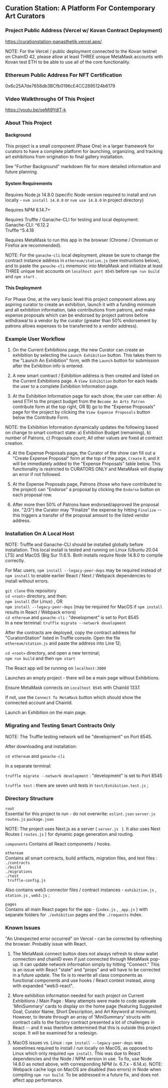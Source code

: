 
## Curation Station: A Platform For Contemporary Art Curators


### Project Public Address (Vercel w/ Kovan Contract Deployment)
https://curationstation-panasthetik.vercel.app/

NOTE: For the Vercel / public deployment connected to the Kovan testnet on ChainID 42, please allow at least THREE unique MetaMask accounts with Kovan test ETH to be able to use all of the core functionality.


### Ethereum Public Address For NFT Certification

0x6c25A7de7658db3BCfb0196cE4CC2895124b6179   
    
    
### Video Walkthroughs Of This Project
     
https://youtu.be/oeMj9YdlT-k 
        
### About This Project 

#### Background  
    
This project is a small component (Phase One) in a larger framework for curators to have a complete platform for launching, organizing, and tracking art exhibitions from origination to final gallery installation.

See "Further Background" markdown file for more detailed information and future planning.

#### System Requirements

Requires Node.js 14.8.0 (specific Node version required to install and run locally - ``` nvm install 14.8.0 ``` or ``` nvm use 14.8.0 ``` in project directory)    
      
Requires NPM 6.14.7+    
   
Requires Truffle / Ganache-CLI for testing and local deployment:  
Ganache-CLI: ^6.12.2   
Truffle ^5.4.18   
    
Requires MetaMask to run this app in the browser (Chrome / Chromium or Firefox are recommended).    
        
NOTE: For the ``` ganache-cli ```  local deployment, please be sure to change the contract instance address in ``` ethereum/station.js ```  (see instructions below), and to paste the ``` ganache-cli ```  mnemonic into MetaMask and initialize at least THREE unique test accounts on ``` localhost port 8545 ```  before ``` npm run build ``` and ``` npm start ``` .  

  
  
#### This Deployment  
    
For Phase One, at the very basic level this project component allows any aspiring curator to create an exhibition, launch it with a funding minimum and all exhibition information, take contributions from patrons, and make expense proposals which can be endorsed by project patrons before withdrawal to a vendor by the curator (greater than 50% endorsement by patrons allows expenses to be transferred to a vendor address).   

   
### Example User Workflow

1) On the Current Exhibitions page, the new Curator can create an exhibition by selecting the ``` Launch Exhibition ```  button. This takes them to the "Launch An Exhibition" form, with the ``` Launch ``` button for submission after the Exhibition info is entered.
     
2) A new smart contract / Exhibition address is then created and listed on the Current Exhibitions page. A ``` View Exhibition ```  button for each leads the user to a complete Exhibition Information page.
  
3) At the Exhibition Information page for each show, the user can either: A) send ETH to the project budget from the ``` Become An Arts Patron ``` contribute form at the top right, OR B) go to the "Expense Proposals" page for the project by clicking the ``` View Expense Proposals ``` button below the Contribute Form.      
      
NOTE: the Exhibition Information dynamically updates the following based on change to smart contract state: a) Exhibition Budget (remaining), b) number of Patrons, c) Proposals count; All other values are fixed at contract creation.   
     
4) At the Expense Proposals page, the Curator of the show can fill out a "Create Expense Proposal" form at the top of the page, ``` Create ```  it, and it will be immediately added to the "Expense Proposals" table below. This functionality is restricted to CURATORS ONLY and MetaMask will display an error if not followed.
   
5) At the Expense Proposals page, Patrons (those who have contributed to the project) can "Endorse" a proposal by clicking the ``` Endorse ```  button on each proposal row.

6) After more then 50% of Patrons have endorsed/approved the proposal (ex. "2/3") the Curator may "Finalize" the expense by hitting ``` Finalize ```  -- this triggers a transfer of the proposal amount to the listed vendor address.  
        
    
### Installation On A Local Host   
   
NOTE: Truffle and Ganache-CLI should be installed globally before installation.  This local install is tested and running on Linux (Ubuntu 20.04 LTS) and MacOS (Big Sur 11.6.1). Both installs require Node 14.8.0 to compile correctly.   
   
For Mac users, ``` npm install --legacy-peer-deps ``` may be required instead of ``` npm install ``` to enable earlier React / Next / Webpack dependencies to install without errors.

``` git clone ``` this repository      
``` cd <root> ``` directory, and then:  
``` npm install ``` (for Linux) , OR     
``` npm install --legacy-peer-deps ``` (may be required for MacOS if ``` npm install ```  results in React / Webpack errors)                   
``` cd ethereum ``` and  ``` ganache-cli ``` : "development" is set to Port 8545      
In a new terminal: ``` truffle migrate --network development ```     
       
After the contracts are deployed, copy the contract address for "CurationStation" listed in Truffle console. Open the file ``` ethereum/station.js ```  and paste the address into Line 12;         
       
``` cd <root> ``` directory, and open a new terminal;       
``` npm run build ``` and then ``` npm start ```            
                
The React app will be running on ``` localhost:3000 ```     
     
Launches an empty project - there will be a main page without Exhibitions.     
      
Ensure MetaMask connects on ``` Localhost 8545 ``` with ChainId 1337.     
       
If not, use the ``` Connect To MetaMask ``` button which should show the connected account and ChainId.    
      
Launch an Exhibition on the main page.


### Migrating and Testing Smart Contracts Only    
  
NOTE: The Truffle testing network will be "development" on Port 8545.
  
After downloading and installation:   
            
``` cd ethereum ``` and  ``` ganache-cli ```

In a separate terminal:   
          
``` truffle migrate --network development ``` : "development"  is set to Port 8545   
        
``` truffle test ```  : there are seven unit tests in  ``` test/Exhibition.test.js ```   ;
    
              
### Directory Structure

  
``` root ```    
Essential for this project to run - do not overwrite: ``` eslint.json ``` ``` server.js ``` ``` routes.js ``` ``` package.json ```   
     
NOTE:  The project uses Next.js as a server ( ```server.js ``` ). It also uses Next Routes ( ``` routes.js ``` ) for dynamic page generation and routing.
  
   

``` components ```
Contains all React components / hooks.
      

   
``` ethereum ```     
Contains all smart contracts, build artifacts, migration files, and test files :       
``` ./contracts ```        
``` ./build ```      
``` ./migrations ```     
``` ./test ```        
```  truffle-config.js  ```  

Also contains web3 connector files / contract instances - ``` exhibition.js ``` ,  ``` station.js ``` , ``` web3.js ``` ;  

   

``` pages ```  
Contains all main React pages for the app - (``` index.js ``` , ``` _app.js ``` ) with separate folders for ``` ./exhibition ```  pages and  the ``` ./requests ``` index.


  

### Known Issues
   
"An Unexpected error occurred" on Vercel - can be corrected by refreshing the browser. Probably issue with React.
     
     
      
1) The MetaMask connect button does not always refresh to show wallet connection and chainID even if just connected through MetaMask pop-up.  It can update network information simply by hitting "Connect." This is an issue with React "state" and "props" and will have to be corrected in a future update. The fix is to rewrite all class components as functional components and use hooks / React context instead, along with expanded "web3-react".    

2) More exhibition information needed for each project on Current Exhibitions / Main Page : Many attempts were made to code separate 'MiniSummary' cards to display on the home page (featuring Suggested Goal, Curator Name, Short Description, and Art Keyword at minimum). However, to iterate through an array of 'MiniSummary' structs with contract calls to the factory contract presented a lot of challenges in React -- and it was therefore determined that this is outside this project scope. It will be examined for a redesign.

3) MacOS issues vs. Linux :  ``` npm install --legacy-peer-deps ``` was sometimes required to install / run locally on MacOS, as opposed to Linux which only required ``` npm install ```. This was due to React dependencies and the Node / NPM version in use. To fix, use Node 14.8.0 as noted above, with corresponding NPM (v. 6.7.x - 6.14.x).  NOTE: Webpack cache logs on MacOS are disabled (two errors) in Node when compiling ``` npm run build ```. To be addressed in a future fix, and does not affect app performance.



